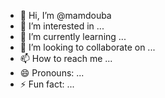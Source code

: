 - 👋 Hi, I’m @mamdouba
- 👀 I’m interested in ...
- 🌱 I’m currently learning ...
- 💞️ I’m looking to collaborate on ...
- 📫 How to reach me ...
- 😄 Pronouns: ...
- ⚡ Fun fact: ...

<!---
mamdouba/mamdouba is a ✨ special ✨ repository because its `README.md` (this file) appears on your GitHub profile.
You can click the Preview link to take a look at your changes.
--->
